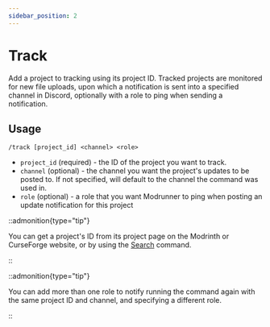 ```yaml
---
sidebar_position: 2
---
```


# Track

Add a project to tracking using its project ID. Tracked projects are monitored for new file uploads, upon which a
notification is sent into a specified channel in Discord, optionally with a role to ping when sending a notification.

## Usage

`/track [project_id] <channel> <role>`

- `project_id` (required) - the ID of the project you want to track.
- `channel` (optional) - the channel you want the project's updates to be posted to. If not specified, will default to
  the channel the command was used in.
- `role` (optional) - a role that you want Modrunner to ping when posting an update notification for this project

::admonition{type="tip"}

You can get a project's ID from its project page on the Modrinth or CurseForge website, or by using the
[Search](../commands/search) command.

::

::admonition{type="tip"}

You can add more than one role to notify running the command again with the same project ID and channel, and specifying
a different role.

::
